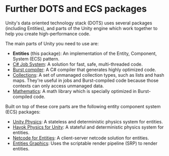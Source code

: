# Further DOTS and ECS packages

Unity's data oriented technology stack (DOTS) uses several packages (including Entities), and parts of the Unity engine which work together to help you create high-performance code.

The main parts of Unity you need to use are:

* **Entities** (this package): An implementation of the Entity, Component, System (ECS) pattern.
* [C# Job System](https://docs.unity3d.com/Manual/JobSystem.html): A solution for fast, safe, multi-threaded code.
* [Burst compiler](https://docs.unity3d.com/Packages/com.unity.burst@latest): A C# compiler that generates highly optimized code.
* [Collections](https://docs.unity3d.com/Packages/com.unity.collections@latest): A set of unmanaged collection types, such as lists and hash maps. They're useful in jobs and Burst-compiled code because those contexts can only access unmanaged data.
* [Mathematics](https://docs.unity3d.com/Packages/com.unity.mathematics@latest): A math library which is specially optimized in Burst-compiled code.

Built on top of these core parts are the following entity component system (ECS) packages:

* [Unity Physics](https://docs.unity3d.com/Packages/com.unity.physics@latest): A stateless and deterministic physics system for entities. 
* [Havok Physics for Unity](https://docs.unity3d.com/Packages/com.havok.physics@latest): A stateful and deterministic physics system for entities.
* [Netcode for Entities](https://docs.unity3d.com/Packages/com.unity.netcode@latest): A client-server netcode solution for entities.
* [Entities Graphics](https://docs.unity3d.com/Packages/com.unity.entities.graphics@latest): Uses the scriptable render pipeline (SRP) to render entities.
